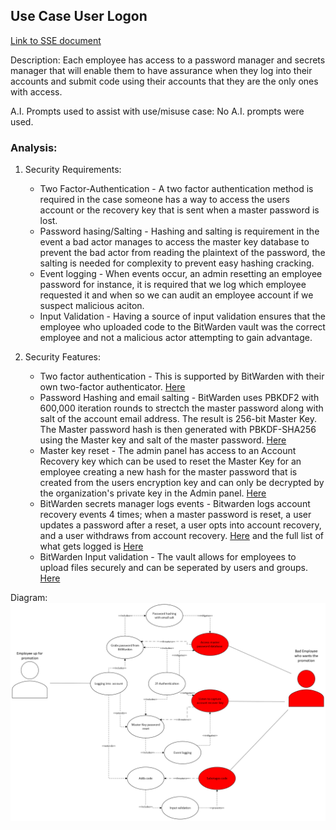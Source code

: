 ## Use Case User Logon
[Link to SSE document](https://github.com/PatrickBN/CYBR8420_Team5/blob/main/Software%20Security%20Engineering.md)

Description:
Each employee has access to a password manager and secrets manager that will enable them to have assurance when they log into their accounts and submit code using their accounts that they are the only ones with access. 

A.I. Prompts used to assist with use/misuse case:
No A.I. prompts were used.

### Analysis:
  
  1. Security Requirements:
      * Two Factor-Authentication - A two factor authentication method is required in the case someone has a way to access the users account or the recovery key that is sent when a master password is lost.
      * Password hasing/Salting - Hashing and salting is requirement in the event a bad actor manages to access the master key database to prevent the bad actor from reading the plaintext of the password, the salting is needed for complexity to prevent easy hashing cracking.
      * Event logging - When events occur, an admin resetting an employee password for instance, it is required that we log which employee requested it and when so we can audit an employee account if we suspect malicious aciton.
      * Input Validation - Having a source of input validation ensures that the employee who uploaded code to the BitWarden vault was the correct employee and not a malicious actor attempting to gain advantage.

  2. Security Features:
      * Two factor authentication - This is supported by BitWarden with their own two-factor authenticator. [Here](https://bitwarden.com/help/bitwarden-authenticator/)
      * Password Hashing and email salting - BitWarden uses PBKDF2 with 600,000 iteration rounds to strectch the master password along with salt of the account email address. The result is 256-bit Master Key. The Master password hash is then generated with PBKDF-SHA256 using the Master key and salt of the master password. [Here](https://bitwarden.com/help/what-encryption-is-used/)
      * Master key reset - The admin panel has access to an Account Recovery key which can be used to reset the Master Key for an employee creating a new hash for the master password that is created from the users encryption key and can only be decrypted by the organization's private key in the Admin panel. [Here](https://bitwarden.com/help/account-recovery/)
      * BitWarden secrets manager logs events - Bitwarden logs account recovery events 4 times; when a master password is reset, a user updates a password after a reset, a user opts into account recovery, and a user withdraws from account recovery. [Here](https://bitwarden.com/help/account-recovery/) and the full list of what gets logged is [Here](https://bitwarden.com/help/event-logs/)
      * BitWarden Input validation - The vault allows for employees to upload files securely and can be seperated by users and groups. [Here](https://bitwarden.com/help/managing-items/#tab-secure-notes-2VtgLfbwjcMq1V04S1pSIO)

Diagram:
![](https://github.com/PatrickBN/CYBR8420_Team5/blob/main/Use%20case%20drafts/SSE%20User%20logon/SSE%20User%20Logon%20Use%20case%203.png)
